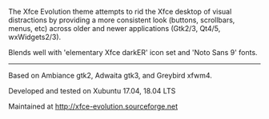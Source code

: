 The Xfce Evolution theme attempts to rid the Xfce desktop of visual distractions by providing a more consistent look (buttons, scrollbars, menus, etc) across older and newer applications (Gtk2/3, Qt4/5, wxWidgets2/3).

Blends well with 'elementary Xfce darkER' icon set and 'Noto Sans 9' fonts.

-------
Based on Ambiance gtk2, Adwaita gtk3, and Greybird xfwm4.

Developed and tested on Xubuntu 17.04, 18.04 LTS

Maintained at http://xfce-evolution.sourceforge.net
